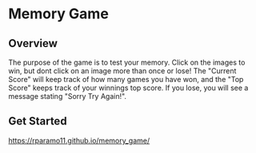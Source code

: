 # Memory Game

## Overview
The purpose of the game is to test your memory. Click on the images to win, but dont click on an image more than once or lose!
The "Current Score" will keep track of how many games you have won, and the "Top Score" keeps track of your winnings top score.
If you lose, you will see a message stating "Sorry Try Again!". 

## Get Started 
https://rparamo11.github.io/memory_game/

